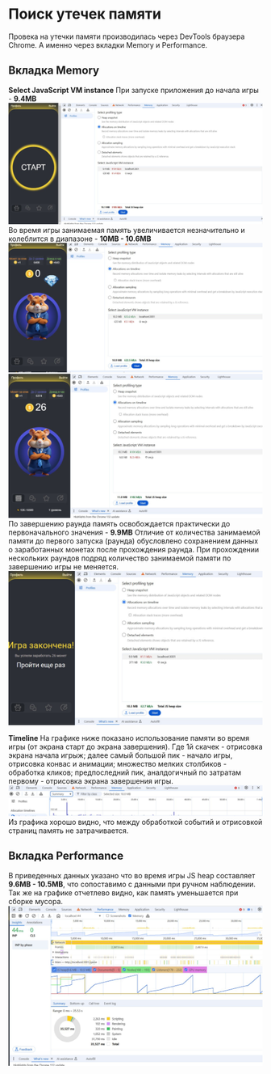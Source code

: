 # Поиск утечек памяти

Провека на утечки памяти производилась через DevTools браузера Chrome. 
А именно через вкладки Memory и Performance.

## Вкладка Memory

**Select JavaScript VM instance**
При запуске приложения до начала игры - **9.4МВ**
![Занимаемая память до игры](./memory_img/memory1.jpg)
Во время игры занимаемая память увеличивается незначительно и колеблится в диапазоне - **10МВ - 10.6МВ**
![Занимаемая память  в начале игры](./memory_img/memory2.jpg)
![Занимаемая память  в середине игры](./memory_img/memory3.jpg)
По завершению раунда память освобождается практически до первоначального значения - **9.9МВ**
Отличие от количества занимаемой памяти до первого запуска (раунда) обусловлено сохранением данных о заработанных монетах
после прохождения раунда. При прохождении нескольких раундов подряд количество занимаемой памяти по завершению игры не меняется.
![Занимаемая память  в середине игры](./memory_img/memory4.jpg)

**Timeline**
На графике ниже показано использование памяти во время игры (от экрана старт до экрана завершения).
Где 1й скачек - отрисовка экрана начала игрыж;
 далее самый большой пик - начало игры, отрисовка конвас и анимации;
 множество мелких столбиков - обработка кликов;
 предпоследний пик, аналдогичный по затратам первому - отрисовка экрана завершения игры.
![Занимаемая память во время игры](./memory_img/timelinse.jpg)
 Из графика хорошо видно, что между обработкой событий и отрисовкой страниц память не затрачивается.


## Вкладка Performance
В приведенных данных указано что во время игры JS heap составляет **9.6МВ - 10.5МВ**,
 что сопоставимо с данными при ручном наблюдении.
 Так же на графике отчетлево видно, как память уменьшается при сборке мусора.
![Занимаемая память и отчистка мусора](./memory_img/perfomance.jpg)